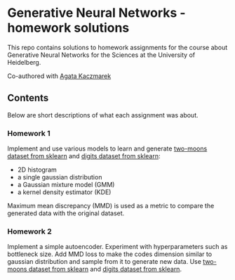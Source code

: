 # Generative Neural Networks - homework solutions

This repo contains solutions to homework assignments for the course about Generative Neural Networks for the Sciences at the University of Heidelberg.

Co-authored with [Agata Kaczmarek](https://github.com/kaczmareka)

## Contents 

Below are short descriptions of what each assignment was about.

### Homework 1

Implement and use various models to learn and generate [two-moons dataset from sklearn](https://scikit-learn.org/stable/modules/generated/sklearn.datasets.make_moons.html) and [digits dataset from sklearn](https://scikit-learn.org/stable/auto_examples/datasets/plot_digits_last_image.html): 
- 2D histogram
- a single gaussian distribution
- a Gaussian mixture model (GMM)
- a kernel density estimator (KDE)

Maximum mean discrepancy (MMD) is used as a metric to compare the generated data with the original dataset.

### Homework 2

Implement a simple autoencoder. Experiment with hyperparameters such as bottleneck size. Add MMD loss to make the codes dimension similar to gaussian distribution and sample from it to generate new data. Use [two-moons dataset from sklearn](https://scikit-learn.org/stable/modules/generated/sklearn.datasets.make_moons.html) and [digits dataset from sklearn](https://scikit-learn.org/stable/auto_examples/datasets/plot_digits_last_image.html).
